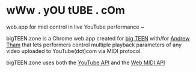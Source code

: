 # wWw . yOU tUBE . cOm

web.app for midi control in live YouTube performance ~

<!-- ![](imgs/big-teen.png) -->

bigTEEN.zone is a Chrome web.app created for [big TEEN](https://docs.google.com/document/d/17wKxBYxss0mqF_Kv-o9eMVcPbl_DLUBRNLB7ADo97rk/edit?usp=sharing) with/for [Andrew Tham](https://www.google.com/search?q=andrew+tham&source=lnms&tbm=isch&sa=X&ved=0ahUKEwibuNHao-jTAhXC3YMKHcFXDtwQ_AUIDCgD&biw=1280&bih=633) that lets performers control multiple playback parameters of any video uploaded to YouTube(dot)com via MIDI protocol.

bigTEEN.zone uses both the [YouTube API](https://developers.google.com/youtube/) and the [Web MIDI API](https://www.w3.org/TR/webmidi/) 

